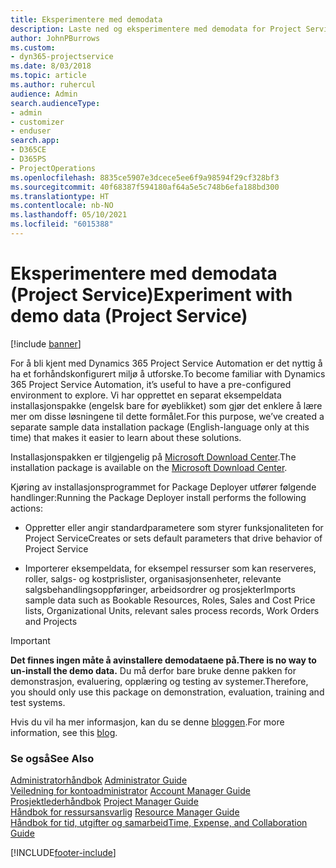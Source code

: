 ```yaml
---
title: Eksperimentere med demodata
description: Laste ned og eksperimentere med demodata for Project Service Automation.
author: JohnPBurrows
ms.custom:
- dyn365-projectservice
ms.date: 8/03/2018
ms.topic: article
ms.author: ruhercul
audience: Admin
search.audienceType:
- admin
- customizer
- enduser
search.app:
- D365CE
- D365PS
- ProjectOperations
ms.openlocfilehash: 8835ce5907e3dcece5ee6f9a98594f29cf328bf3
ms.sourcegitcommit: 40f68387f594180af64a5e5c748b6efa188bd300
ms.translationtype: HT
ms.contentlocale: nb-NO
ms.lasthandoff: 05/10/2021
ms.locfileid: "6015388"
---
```

# <a name="experiment-with-demo-data-project-service"></a><span data-ttu-id="ea201-103">Eksperimentere med demodata (Project Service)</span><span class="sxs-lookup"><span data-stu-id="ea201-103">Experiment with demo data (Project Service)</span></span>

[!include [banner](../includes/psa-now-project-operations.md)]

<span data-ttu-id="ea201-104">For å bli kjent med Dynamics 365 Project Service Automation er det nyttig å ha et forhåndskonfigurert miljø å utforske.</span><span class="sxs-lookup"><span data-stu-id="ea201-104">To become familiar with Dynamics 365 Project Service Automation, it’s useful to have a pre-configured environment to explore.</span></span> <span data-ttu-id="ea201-105">Vi har opprettet en separat eksempeldata installasjonspakke (engelsk bare for øyeblikket) som gjør det enklere å lære mer om disse løsningene til dette formålet.</span><span class="sxs-lookup"><span data-stu-id="ea201-105">For this purpose, we’ve created a separate sample data installation package (English-language only at this time) that makes it easier to learn about these solutions.</span></span> 

<span data-ttu-id="ea201-106">Installasjonspakken er tilgjengelig på [Microsoft Download Center](https://go.microsoft.com/fwlink/?linkid=859966).</span><span class="sxs-lookup"><span data-stu-id="ea201-106">The installation package is available on the [Microsoft Download Center](https://go.microsoft.com/fwlink/?linkid=859966).</span></span>  

<span data-ttu-id="ea201-107">Kjøring av installasjonsprogrammet for Package Deployer utfører følgende handlinger:</span><span class="sxs-lookup"><span data-stu-id="ea201-107">Running the Package Deployer install performs the following actions:</span></span> 
  
-   <span data-ttu-id="ea201-108">Oppretter eller angir standardparametere som styrer funksjonaliteten for Project Service</span><span class="sxs-lookup"><span data-stu-id="ea201-108">Creates or sets default parameters that drive behavior of Project Service</span></span>  
  
-   <span data-ttu-id="ea201-109">Importerer eksempeldata, for eksempel ressurser som kan reserveres, roller, salgs- og kostprislister, organisasjonsenheter, relevante salgsbehandlingsoppføringer, arbeidsordrer og prosjekter</span><span class="sxs-lookup"><span data-stu-id="ea201-109">Imports sample data such as Bookable Resources, Roles, Sales and Cost Price lists, Organizational Units, relevant sales process records, Work Orders and Projects</span></span>    
  
> [!IMPORTANT]
> <span data-ttu-id="ea201-110">**Det finnes ingen måte å avinstallere demodataene på.**</span><span class="sxs-lookup"><span data-stu-id="ea201-110">**There is no way to un-install the demo data.**</span></span> <span data-ttu-id="ea201-111">Du må derfor bare bruke denne pakken for demonstrasjon, evaluering, opplæring og testing av systemer.</span><span class="sxs-lookup"><span data-stu-id="ea201-111">Therefore, you should only use this package on demonstration, evaluation, training and test systems.</span></span>

<span data-ttu-id="ea201-112">Hvis du vil ha mer informasjon, kan du se denne [bloggen](https://blogs.msdn.microsoft.com/crm/2017/10/24/microsoft-dynamics-365-for-field-service-and-project-service-automation-sample-data).</span><span class="sxs-lookup"><span data-stu-id="ea201-112">For more information, see this [blog](https://blogs.msdn.microsoft.com/crm/2017/10/24/microsoft-dynamics-365-for-field-service-and-project-service-automation-sample-data).</span></span>





  
### <a name="see-also"></a><span data-ttu-id="ea201-113">Se også</span><span class="sxs-lookup"><span data-stu-id="ea201-113">See Also</span></span>  
 <span data-ttu-id="ea201-114">[Administratorhåndbok](../psa/admin-guide.md) </span><span class="sxs-lookup"><span data-stu-id="ea201-114">[Administrator Guide](../psa/admin-guide.md) </span></span>  
 <span data-ttu-id="ea201-115">[Veiledning for kontoadministrator](../psa/account-manager-guide.md) </span><span class="sxs-lookup"><span data-stu-id="ea201-115">[Account Manager Guide](../psa/account-manager-guide.md) </span></span>  
 <span data-ttu-id="ea201-116">[Prosjektlederhåndbok](../psa/project-manager-guide.md) </span><span class="sxs-lookup"><span data-stu-id="ea201-116">[Project Manager Guide](../psa/project-manager-guide.md) </span></span>  
 <span data-ttu-id="ea201-117">[Håndbok for ressursansvarlig](../psa/resource-manager-guide.md) </span><span class="sxs-lookup"><span data-stu-id="ea201-117">[Resource Manager Guide](../psa/resource-manager-guide.md) </span></span>  
 [<span data-ttu-id="ea201-118">Håndbok for tid, utgifter og samarbeid</span><span class="sxs-lookup"><span data-stu-id="ea201-118">Time, Expense, and Collaboration Guide</span></span>](../psa/time-expense-collaboration-guide.md)


[!INCLUDE[footer-include](../includes/footer-banner.md)]